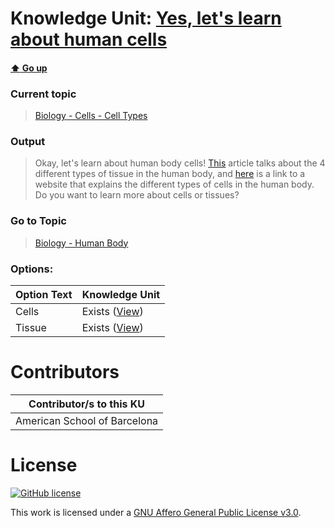 # Knowledge Unit: [Yes, let&#039;s learn about human cells](../../knowledge_units/biology-cells-cell-types/yes-lets-learn-about-human-cells.md)

#### [:arrow_up: Go up](../../topics/biology-cells-cell-types.md)
### Current topic
> [Biology - Cells - Cell Types](../../topics/biology-cells-cell-types.md)
### Output
> Okay, let&#039;s learn about human body cells! [This](https://www.augusta.edu/scimath/biology/docs/animaltissues.pdf) article talks about the 4 different types of tissue in the human body, and [here](https://blog.prepscholar.com/animal-cells-model) is a link to a website that explains the different types of cells in the human body. Do you want to learn more about cells or tissues?
### Go to Topic
> [Biology - Human Body](../../topics/biology-human-body.md)

### Options: 

| Option Text | Knowledge Unit |
| - | - |  
| Cells  |  Exists ([View](../../knowledge_units/biology-human-body/cells.md))  |  
| Tissue  |  Exists ([View](../../knowledge_units/biology-human-body/tissue.md))  | 

# Contributors

| Contributor/s to this KU |
| - | 
| American School of Barcelona |

# License
[![GitHub license](https://img.shields.io/github/license/inbrainz/cerebro)](https://github.com/inbrainz/cerebro/blob/master/LICENSE)

This work is licensed under a [GNU Affero General Public License v3.0](https://www.gnu.org/licenses/agpl-3.0.txt).